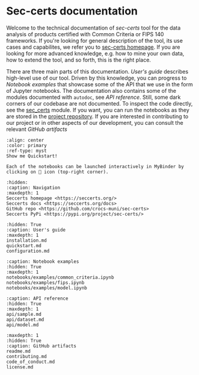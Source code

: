 # Sec-certs documentation

Welcome to the technical documentation of *sec-certs* tool for the data analysis of products certified with Common Criteria or FIPS 140 frameworks. If you're looking for general description of the tool, its use cases and capabilites, we refer you to [sec-certs homepage](https://seccerts.org/). If you are looking for more advanced knowledge, e.g. how to mine your own data, how to extend the tool, and so forth, this is the right place.

There are three main parts of this documentation. *User's guide* describes high-level use of our tool. Driven by this knowledge, you can progress to *Notebook examples* that showcase some of the API that we use in the form of Jupyter notebooks. The documentation also contains some of the modules documented with `autodoc`, see *API reference*. Still, some dark corners of our codebase are not documented. To inspect the code directly, see the [sec_certs](https://github.com/crocs-muni/sec-certs/tree/main/sec_certs) module. If you want, you can run the notebooks as they are stored in the [project repository](https://github.com/crocs-muni/sec-certs/tree/main/notebooks). If you are interested in contributing to our project or in other aspects of our development, you can consult the relevant *GitHub artifacts*

```{button-ref} quickstart
:align: center
:color: primary
:ref-type: myst
Show me Quickstart!
```

```{admonition} Launch notebooks in MyBinder
Each of the notebooks can be launched interactively in MyBinder by clicking on 🚀 icon (top-right corner).
```

```{toctree}
:hidden:
:caption: Navigation
:maxdepth: 1
Seccerts homepage <https://seccerts.org/>
Seccerts docs <https://seccerts.org/docs>
GitHub repo <https://github.com/crocs-muni/sec-certs>
Seccerts PyPi <https://pypi.org/project/sec-certs/>
```

```{toctree}
:hidden: True
:caption: User's guide
:maxdepth: 1
installation.md
quickstart.md
configuration.md
```

```{toctree}
:caption: Notebook examples
:hidden: True
:maxdepth: 1
notebooks/examples/common_criteria.ipynb
notebooks/examples/fips.ipynb
notebooks/examples/model.ipynb
```

```{toctree}
:caption: API reference
:hidden: True
:maxdepth: 1
api/sample.md
api/dataset.md
api/model.md
```

```{toctree}
:maxdepth: 1
:hidden: True
:caption: GitHub artifacts
readme.md
contributing.md
code_of_conduct.md
license.md
```